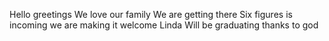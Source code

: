 Hello
greetings
We love our family
We are getting there
Six figures is incoming
we are making it
welcome
Linda Will be graduating
thanks to god
